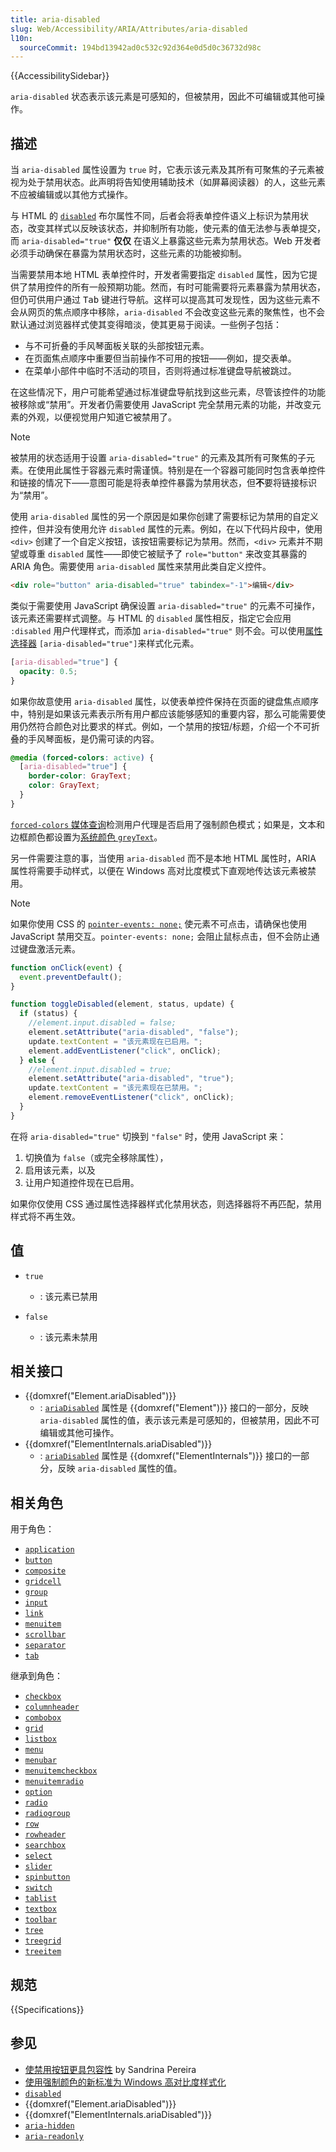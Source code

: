 ```yaml
---
title: aria-disabled
slug: Web/Accessibility/ARIA/Attributes/aria-disabled
l10n:
  sourceCommit: 194bd13942ad0c532c92d364e0d5d0c36732d98c
---
```


{{AccessibilitySidebar}}

`aria-disabled` 状态表示该元素是可感知的，但被禁用，因此不可编辑或其他可操作。

## 描述

当 `aria-disabled` 属性设置为 `true` 时，它表示该元素及其所有可聚焦的子元素被视为处于禁用状态。此声明将告知使用辅助技术（如屏幕阅读器）的人，这些元素不应被编辑或以其他方式操作。

与 HTML 的 [`disabled`](/zh-CN/docs/Web/HTML/Element/input#disabled) 布尔属性不同，后者会将表单控件语义上标识为禁用状态，改变其样式以反映该状态，并抑制所有功能，使元素的值无法参与表单提交，而 `aria-disabled="true"` <strong>仅仅</strong> 在语义上暴露这些元素为禁用状态。Web 开发者必须手动确保在暴露为禁用状态时，这些元素的功能被抑制。

当需要禁用本地 HTML 表单控件时，开发者需要指定 `disabled` 属性，因为它提供了禁用控件的所有一般预期功能。然而，有时可能需要将元素暴露为禁用状态，但仍可供用户通过 <kbd>Tab</kbd> 键进行导航。这样可以提高其可发现性，因为这些元素不会从网页的焦点顺序中移除，`aria-disabled` 不会改变这些元素的聚焦性，也不会默认通过浏览器样式使其变得暗淡，使其更易于阅读。一些例子包括：

- 与不可折叠的手风琴面板关联的头部按钮元素。
- 在页面焦点顺序中重要但当前操作不可用的按钮——例如，提交表单。
- 在菜单小部件中临时不活动的项目，否则将通过标准键盘导航被跳过。

在这些情况下，用户可能希望通过标准键盘导航找到这些元素，尽管该控件的功能被移除或“禁用”。开发者仍需要使用 JavaScript 完全禁用元素的功能，并改变元素的外观，以便视觉用户知道它被禁用了。

> [!NOTE]
> 被禁用的状态适用于设置 `aria-disabled="true"` 的元素及其所有可聚焦的子元素。在使用此属性于容器元素时需谨慎。特别是在一个容器可能同时包含表单控件和链接的情况下——意图可能是将表单控件暴露为禁用状态，但<strong>不</strong>要将链接标识为“禁用”。

使用 `aria-disabled` 属性的另一个原因是如果你创建了需要标记为禁用的自定义控件，但并没有使用允许 `disabled` 属性的元素。例如，在以下代码片段中，使用 `<div>` 创建了一个自定义按钮，该按钮需要标记为禁用。然而，`<div>` 元素并不期望或尊重 `disabled` 属性——即使它被赋予了 `role="button"` 来改变其暴露的 ARIA 角色。需要使用 `aria-disabled` 属性来禁用此类自定义控件。

```html
<div role="button" aria-disabled="true" tabindex="-1">编辑</div>
```

类似于需要使用 JavaScript 确保设置 `aria-disabled="true"` 的元素不可操作，该元素还需要样式调整。与 HTML 的 `disabled` 属性相反，指定它会应用 `:disabled` 用户代理样式，而添加 `aria-disabled="true"` 则不会。可以使用[属性选择器](/zh-CN/docs/Web/CSS/Attribute_selectors) `[aria-disabled="true"]`来样式化元素。

```css
[aria-disabled="true"] {
  opacity: 0.5;
}
```

如果你故意使用 `aria-disabled` 属性，以使表单控件保持在页面的键盘焦点顺序中，特别是如果该元素表示所有用户都应该能够感知的重要内容，那么可能需要使用仍然符合颜色对比要求的样式。例如，一个禁用的按钮/标题，介绍一个不可折叠的手风琴面板，是仍需可读的内容。

```css
@media (forced-colors: active) {
  [aria-disabled="true"] {
    border-color: GrayText;
    color: GrayText;
  }
}
```

[`forced-colors` 媒体查询](/zh-CN/docs/Web/CSS/@media/forced-colors)检测用户代理是否启用了强制颜色模式；如果是，文本和边框颜色都设置为[系统颜色 `greyText`](/zh-CN/docs/Web/CSS/system-color#syntax)。

另一件需要注意的事，当使用 `aria-disabled` 而不是本地 HTML 属性时，ARIA 属性将需要手动样式，以便在 Windows 高对比度模式下直观地传达该元素被禁用。

> [!NOTE]
> 如果你使用 CSS 的 [`pointer-events: none;`](/zh-CN/docs/Web/CSS/pointer-events) 使元素不可点击，请确保也使用 JavaScript 禁用交互。`pointer-events: none;` 会阻止鼠标点击，但不会防止通过键盘激活元素。

```js
function onClick(event) {
  event.preventDefault();
}

function toggleDisabled(element, status, update) {
  if (status) {
    //element.input.disabled = false;
    element.setAttribute("aria-disabled", "false");
    update.textContent = "该元素现在已启用。";
    element.addEventListener("click", onClick);
  } else {
    //element.input.disabled = true;
    element.setAttribute("aria-disabled", "true");
    update.textContent = "该元素现在已禁用。";
    element.removeEventListener("click", onClick);
  }
}
```

在将 `aria-disabled="true"` 切换到 `"false"` 时，使用 JavaScript 来：

1. 切换值为 `false`（或完全移除属性），
2. 启用该元素，以及
3. 让用户知道控件现在已启用。

如果你仅使用 CSS 通过属性选择器样式化禁用状态，则选择器将不再匹配，禁用样式将不再生效。

## 值

- `true`

  - : 该元素已禁用

- `false`
  - : 该元素未禁用

## 相关接口

- {{domxref("Element.ariaDisabled")}}
  - : [`ariaDisabled`](/zh-CN/docs/Web/API/Element/ariaDisabled) 属性是 {{domxref("Element")}} 接口的一部分，反映 `aria-disabled` 属性的值，表示该元素是可感知的，但被禁用，因此不可编辑或其他可操作。
- {{domxref("ElementInternals.ariaDisabled")}}
  - : [`ariaDisabled`](/zh-CN/docs/Web/API/ElementInternals/ariaDisabled) 属性是 {{domxref("ElementInternals")}} 接口的一部分，反映 `aria-disabled` 属性的值。

## 相关角色

用于角色：

- [`application`](/zh-CN/docs/Web/Accessibility/ARIA/Roles/application_role)
- [`button`](/zh-CN/docs/Web/Accessibility/ARIA/Roles/button_role)
- [`composite`](/zh-CN/docs/Web/Accessibility/ARIA/Roles/composite_role)
- [`gridcell`](/zh-CN/docs/Web/Accessibility/ARIA/Roles/gridcell_role)
- [`group`](/zh-CN/docs/Web/Accessibility/ARIA/Roles/group_role)
- [`input`](/zh-CN/docs/Web/Accessibility/ARIA/Roles/input_role)
- [`link`](/zh-CN/docs/Web/Accessibility/ARIA/Roles/link_role)
- [`menuitem`](/zh-CN/docs/Web/Accessibility/ARIA/Roles/menuitem_role)
- [`scrollbar`](/zh-CN/docs/Web/Accessibility/ARIA/Roles/scrollbar_role)
- [`separator`](/zh-CN/docs/Web/Accessibility/ARIA/Roles/separator_role)
- [`tab`](/zh-CN/docs/Web/Accessibility/ARIA/Roles/tab_role)

继承到角色：

- [`checkbox`](/zh-CN/docs/Web/Accessibility/ARIA/Roles/checkbox_role)
- [`columnheader`](/zh-CN/docs/Web/Accessibility/ARIA/Roles/columnheader_role)
- [`combobox`](/zh-CN/docs/Web/Accessibility/ARIA/Roles/combobox_role)
- [`grid`](/zh-CN/docs/Web/Accessibility/ARIA/Roles/grid_role)
- [`listbox`](/zh-CN/docs/Web/Accessibility/ARIA/Roles/listbox_role)
- [`menu`](/zh-CN/docs/Web/Accessibility/ARIA/Roles/menu_role)
- [`menubar`](/zh-CN/docs/Web/Accessibility/ARIA/Roles/menubar_role)
- [`menuitemcheckbox`](/zh-CN/docs/Web/Accessibility/ARIA/Roles/menuitemcheckbox_role)
- [`menuitemradio`](/zh-CN/docs/Web/Accessibility/ARIA/Roles/menuitemradio_role)
- [`option`](/zh-CN/docs/Web/Accessibility/ARIA/Roles/option_role)
- [`radio`](/zh-CN/docs/Web/Accessibility/ARIA/Roles/radio_role)
- [`radiogroup`](/zh-CN/docs/Web/Accessibility/ARIA/Roles/radiogroup_role)
- [`row`](/zh-CN/docs/Web/Accessibility/ARIA/Roles/row_role)
- [`rowheader`](/zh-CN/docs/Web/Accessibility/ARIA/Roles/rowheader_role)
- [`searchbox`](/zh-CN/docs/Web/Accessibility/ARIA/Roles/searchbox_role)
- [`select`](/zh-CN/docs/Web/Accessibility/ARIA/Roles/select_role)
- [`slider`](/zh-CN/docs/Web/Accessibility/ARIA/Roles/slider_role)
- [`spinbutton`](/zh-CN/docs/Web/Accessibility/ARIA/Roles/spinbutton_role)
- [`switch`](/zh-CN/docs/Web/Accessibility/ARIA/Roles/switch_role)
- [`tablist`](/zh-CN/docs/Web/Accessibility/ARIA/Roles/tablist_role)
- [`textbox`](/zh-CN/docs/Web/Accessibility/ARIA/Roles/textbox_role)
- [`toolbar`](/zh-CN/docs/Web/Accessibility/ARIA/Roles/toolbar_role)
- [`tree`](/zh-CN/docs/Web/Accessibility/ARIA/Roles/tree_role)
- [`treegrid`](/zh-CN/docs/Web/Accessibility/ARIA/Roles/treegrid_role)
- [`treeitem`](/zh-CN/docs/Web/Accessibility/ARIA/Roles/treeitem_role)

## 规范

{{Specifications}}

## 参见

- [使禁用按钮更具包容性](https://css-tricks.com/making-disabled-buttons-more-inclusive/) by Sandrina Pereira
- [使用强制颜色的新标准为 Windows 高对比度样式化](https://blogs.windows.com/msedgedev/2020/09/17/styling-for-windows-high-contrast-with-new-standards-for-forced-colors/)
- [`disabled`](/zh-CN/docs/Web/HTML/Attributes/disabled)
- {{domxref("Element.ariaDisabled")}}
- {{domxref("ElementInternals.ariaDisabled")}}
- [`aria-hidden`](/zh-CN/docs/Web/Accessibility/ARIA/Attributes/aria-hidden)
- [`aria-readonly`](/zh-CN/docs/Web/Accessibility/ARIA/Attributes/aria-readonly)
